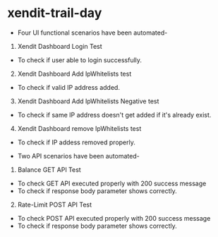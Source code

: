 # xendit-trail-day

* Four UI functional scenarios have been automated-
 1. Xendit Dashboard Login Test
  - To check if user able to login successfully.
 2. Xendit Dashboard Add IpWhitelists test
  - To check if valid IP address added. 
 3. Xendit Dashboard Add IpWhitelists Negative test
  - To check if same IP address doesn't get added if it's already exist.
 4. Xendit Dashboard remove IpWhitelists test
  - To check if IP addess removed properly.

* Two API scenarios have been automated- 
 1. Balance GET API Test
  - To check GET API executed properly with 200 success message
  - To check if response body parameter shows correctly.   
 2. Rate-Limit POST API Test
  - To check POST API executed properly with 200 success message
  - To check if response body parameter shows correctly. 


